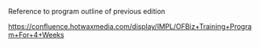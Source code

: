 Reference to program outline of previous edition 

https://confluence.hotwaxmedia.com/display/IMPL/OFBiz+Training+Program+For+4+Weeks

